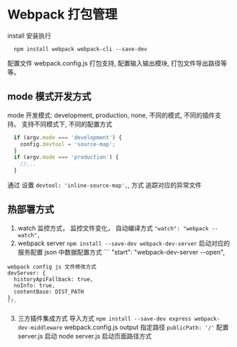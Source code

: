 # Webpack 打包管理

install 安装执行
```
  npm install webpack webpack-cli --save-dev
```

配置文件 webpack.config.js 打包支持, 配置输入输出模块, 打包文件导出路径等等。

## mode 模式开发方式
mode 开发模式: development, production, none, 不同的模式, 不同的插件支持。
支持不同模式下, 不同的配置方式
```javascript
  if (argv.mode === 'development') {
    config.devtool = 'source-map';
  }
  if (argv.mode === 'production') {
    //...
  }
```
通过 设置 ``` devtool: 'inline-source-map', ```, 方式 追踪对应的异常文件

## 热部署方式
  1. watch 监控方式， 监控文件变化， 自动编译方式 ``` "watch": "webpack --watch", ```
  2. webpack server ``` npm install --save-dev webpack-dev-server ``` 启动对应的服务配置 
    json 中数据配置方式
    ```
    "start": "webpack-dev-server --open", 

    webpack config js 文件修改方式
    devServer: {
      historyApiFallback: true,
      noInfo: true,
      contentBase: DIST_PATH
    },
    ```
  3. 三方插件集成方式
  导入方式 ``` npm install --save-dev express webpack-dev-middleware ```
  webpack.config.js output 指定路径 ``` publicPath: '/' ```
  配置 server.js 启动 node server.js 启动页面路径方式